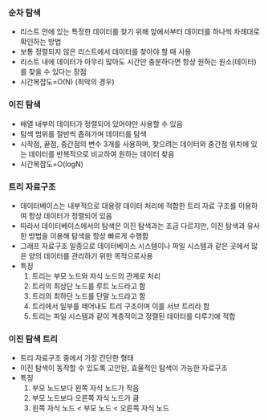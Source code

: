### 순차 탐색

- 리스트 안에 있는 특정한 데이터를 찾기 위해 앞에서부터 데이터를 하나씩 차례대로 확인하는 방법
- 보통 정렬되지 않은 리스트에서 데이터를 찾아야 할 때 사용
- 리스트 내에 데이터가 아무리 많아도 시간만 충분하다면 항상 원하는 원소(데이터)를 찾을 수 있다는 장점
- 시간복잡도=O(N) (최악의 경우)

### 이진 탐색

- 배열 내부의 데이터가 정렬되어 있어야만 사용할 수 있음
- 탐색 범위를 절반씩 좁혀가며 데이터를 탐색
- 시작점, 끝점, 중간점의 변수 3개를 사용하며, 찾으려는 데이터와 중간점 위치에 있는 데이터를 반복적으로 비교하여 원하는 데이터 찾음
- 시간복잡도=O(logN)

### 트리 자료구조

- 데이터베이스는 내부적으로 대용량 데이터 처리에 적합한 트리 자료 구조를 이용하여 항상 데이터가 정렬되어 있음
- 따라서 데이터베이스에서의 탐색은 이진 탐색과는 조금 다르지만, 이진 탐색과 유사한 방법을 이용해 탐색을 항상 빠르게 수행함
- 그래프 자료구조 일종으로 데이터베이스 시스템이나 파일 시스템과 같은 곳에서 많은 양의 데이터를 관리하기 위한 목적으로사용
- 특징
    1. 트리는 부모 노드와 자식 노드의 관계로 처리
    2. 트리의 최상단 노드를 루트 노드라고 함
    3. 트리의 최하단 노드를 단말 노드라고 함
    4. 트리에서 일부를 떼어내도 트리 구조이며 이를 서브 트리라 함
    5. 트리는 파일 시스템과 같이 계층적이고 정렬된 데이터를 다루기에 적합

### 이진 탐색 트리

- 트리 자료구조 중에서 가장 간단한 형태
- 이진 탐색이 동작할 수 있도록 고안된, 효율적인 탐색이 가능한 자료구조
- 특징
    1. 부모 노드보다 왼쪽 자식 노드가 작음
    2. 부모 노드보다 오른쪽 자식 노드가 큼
    3. 왼쪽 자식 노드 < 부모 노드 < 오른쪽 자식 노드
